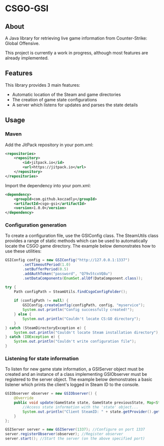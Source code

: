 # CSGO-GSI
## About
A Java library for retrieving live game information from Counter-Strike: Global Offensive.

This project is currently a work in progress, although most features are already implemented.

## Features
This library provides 3 main features:
- Automatic location of the Steam and game directories
- The creation of game state configurations
- A server which listens for updates and parses the state details

## Usage
### Maven
Add the JitPack repository in your pom.xml:
```xml
<repositories>
    <repository>
        <id>jitpack.io</id>
        <url>https://jitpack.io</url>
    </repository>
</repositories>
```
Import the dependency into your pom.xml:
```xml
<dependency>
    <groupId>com.github.koczadly</groupId>
    <artifactId>csgo-gsi</artifactId>
    <version>1.0.0</version>
</dependency>
```

### Configuration generation
To create a configuration file, use the GSIConfig class. The SteamUtils class provides a range of static methods
which can be used to automatically locate the CSGO game directory. The example below demonstrates how to use
these utilities:

```java
GSIConfig config = new GSIConfig("http://127.0.0.1:1337")
        .setTimeoutPeriod(1.0)
        .setBufferPeriod(0.5)
        .addAuthToken("password", "Q79v5tcxVQ8u")
        .setDataComponents(EnumSet.allOf(DataComponent.class));

try {
    Path configPath = SteamUtils.findCsgoConfigFolder();
    
    if (configPath != null) {
        GSIConfig.createConfig(configPath, config, "myservice");
        System.out.println("Config successfully created!");
    } else {
        System.out.println("Couldn't locate CS:GO directory");
    }
} catch (SteamDirectoryException e) {
    System.out.println("Couldn't locate Steam installation directory");
} catch (IOException e) {
    System.out.println("Couldn't write configuration file");
}
```

### Listening for state information
To listen for new game state information, a GSIServer object must be created and an instance of a class
implementing GSIObserver must be registered to the server object. The example below demonstrates a basic
listener which prints the client's logged in Steam ID to the console.
```java
GSIObserver observer = new GSIObserver() {
    @Override
    public void update(GameState state, GameState previousState, Map<String, String> authTokens, InetAddress address) {
        //Access state information with the 'state' object...
        System.out.println("Client SteamID: " + state.getProvider().getClientSteamId());
    }
};

GSIServer server = new GSIServer(1337); //Configure on port 1337
server.registerObserver(observer); //Register observer
server.start(); //Start the server (on the above specified port)
```